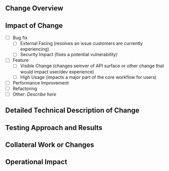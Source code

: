 ## Change Overview
<!-- Describe the change clearly and succinctly, why it is needed, and what the result of the change will do -->

## Impact of Change
<!-- Check all that apply and add other impacts that might not be listed -->

- [ ] Bug fix
    - [ ] External Facing (resolves an issue customers are currently experiencing)
    - [ ] Security Impact (fixes a potential vulnerability)
- [ ] Feature
    - [ ] Visible Change (changes semver of API surface or other change that would impact user/dev experience)
    - [ ] High Usage (impacts a major part of the core workflow for users)
- [ ] Performance Improvement
- [ ] Refactoring
- [ ] Other: *Describe here*

## Detailed Technical Description of Change
<!-- Detail the technical approach and rationale for the change that you are working on. Are there are known limitations to the implementation or usage? -->

## Testing Approach and Results
<!-- Outline how you will test the change, provide rationale for whether unit / dev / system tests are needed (or why not), and post the evidence of your testing -->

## Collateral Work or Changes
<!-- Provide analysis of the overall impacts caused by your change. Does another system need to be updated to support the change? Does a configuration file need to be updated? etc -->

## Operational Impact
<!-- Are new metrics available with this change? Are they being logged? Do new dashboards or operational alerts need to be setup? -->
